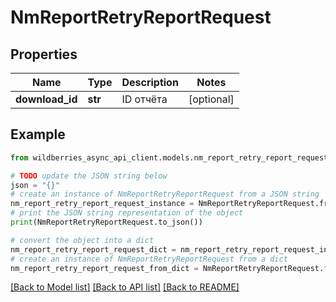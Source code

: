 # NmReportRetryReportRequest


## Properties

Name | Type | Description | Notes
------------ | ------------- | ------------- | -------------
**download_id** | **str** | ID отчёта | [optional] 

## Example

```python
from wildberries_async_api_client.models.nm_report_retry_report_request import NmReportRetryReportRequest

# TODO update the JSON string below
json = "{}"
# create an instance of NmReportRetryReportRequest from a JSON string
nm_report_retry_report_request_instance = NmReportRetryReportRequest.from_json(json)
# print the JSON string representation of the object
print(NmReportRetryReportRequest.to_json())

# convert the object into a dict
nm_report_retry_report_request_dict = nm_report_retry_report_request_instance.to_dict()
# create an instance of NmReportRetryReportRequest from a dict
nm_report_retry_report_request_from_dict = NmReportRetryReportRequest.from_dict(nm_report_retry_report_request_dict)
```
[[Back to Model list]](../README.md#documentation-for-models) [[Back to API list]](../README.md#documentation-for-api-endpoints) [[Back to README]](../README.md)


